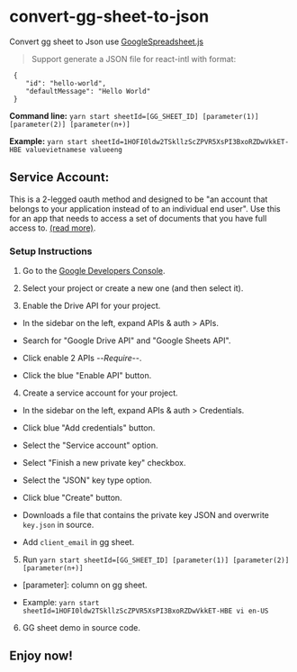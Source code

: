 # convert-gg-sheet-to-json

Convert gg sheet to Json use [GoogleSpreadsheet.js](https://www.npmjs.com/package/google-spreadsheet)

> Support generate a JSON file for react-intl with format:

     {
        "id": "hello-world",
        "defaultMessage": "Hello World"
     }

**Command line:** `yarn start sheetId=[GG_SHEET_ID] [parameter(1)] [parameter(2)] [parameter(n+)]`

**Example:** `yarn start sheetId=1HOFI0ldw2TSkllzScZPVR5XsPI3BxoRZDwVkkET-HBE valuevietnamese valueeng`

## Service Account:

This is a 2-legged oauth method and designed to be "an account that belongs to your application instead of to an individual end user". Use this for an app that needs to access a set of documents that you have full access to. [(read more)](https://developers.google.com/identity/protocols/OAuth2ServiceAccount).

### Setup Instructions

1. Go to the [Google Developers Console](https://console.developers.google.com/project).

2. Select your project or create a new one (and then select it).

3. Enable the Drive API for your project.

-   In the sidebar on the left, expand APIs & auth > APIs.

-   Search for "Google Drive API" and "Google Sheets API".

-   Click enable 2 APIs --_Require_--.

-   Click the blue "Enable API" button.

4. Create a service account for your project.

-   In the sidebar on the left, expand APIs & auth > Credentials.

-   Click blue "Add credentials" button.

-   Select the "Service account" option.

-   Select "Finish a new private key" checkbox.

-   Select the "JSON" key type option.

-   Click blue "Create" button.

-   Downloads a file that contains the private key JSON and overwrite `key.json` in source.

-   Add `client_email` in gg sheet.

5. Run `yarn start sheetId=[GG_SHEET_ID] [parameter(1)] [parameter(2)] [parameter(n+)]`

-   [parameter]: column on gg sheet.

-   Example: `yarn start sheetId=1HOFI0ldw2TSkllzScZPVR5XsPI3BxoRZDwVkkET-HBE vi en-US`

6. GG sheet demo in source code.

## Enjoy now!
